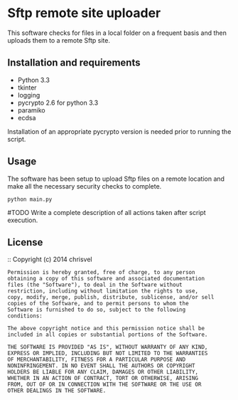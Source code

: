 Sftp remote site uploader
=================================================================

This software checks for files in a local folder on a frequent basis and then uploads them to a remote Sftp site.


Installation and requirements
-----------------------------

- Python 3.3
- tkinter
- logging
- pycrypto 2.6 for python 3.3
- paramiko
- ecdsa

Installation of an appropriate pycrypto version is needed prior to running the script.

Usage
-----

The software has been setup to upload Sftp files on a remote location and make all the necessary security checks to complete.

    python main.py

#TODO Write a complete description of all actions taken after script execution.

License
-------
::
    Copyright (c) 2014 chrisvel

    Permission is hereby granted, free of charge, to any person
    obtaining a copy of this software and associated documentation
    files (the "Software"), to deal in the Software without
    restriction, including without limitation the rights to use,
    copy, modify, merge, publish, distribute, sublicense, and/or sell
    copies of the Software, and to permit persons to whom the
    Software is furnished to do so, subject to the following
    conditions:

    The above copyright notice and this permission notice shall be
    included in all copies or substantial portions of the Software.

    THE SOFTWARE IS PROVIDED "AS IS", WITHOUT WARRANTY OF ANY KIND,
    EXPRESS OR IMPLIED, INCLUDING BUT NOT LIMITED TO THE WARRANTIES
    OF MERCHANTABILITY, FITNESS FOR A PARTICULAR PURPOSE AND
    NONINFRINGEMENT. IN NO EVENT SHALL THE AUTHORS OR COPYRIGHT
    HOLDERS BE LIABLE FOR ANY CLAIM, DAMAGES OR OTHER LIABILITY,
    WHETHER IN AN ACTION OF CONTRACT, TORT OR OTHERWISE, ARISING
    FROM, OUT OF OR IN CONNECTION WITH THE SOFTWARE OR THE USE OR
    OTHER DEALINGS IN THE SOFTWARE.
